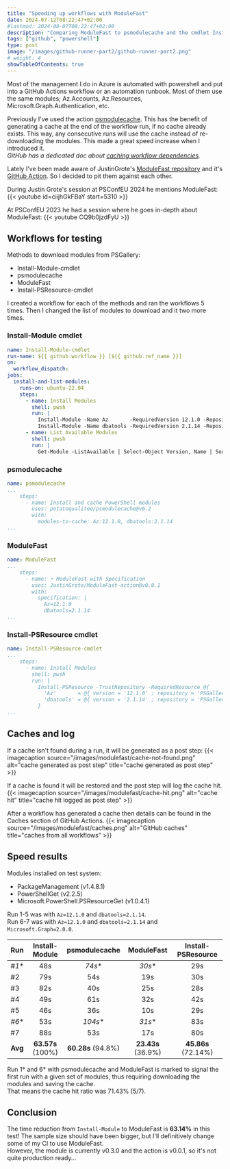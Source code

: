 ```yaml
---
title: "Speeding up workflows with ModuleFast"
date: 2024-07-12T08:22:47+02:00
#lastmod: 2024-08-07T08:22:47+02:00
description: "Comparing ModuleFast to psmodulecache and the cmdlet Install-PSResource"
tags: ["github", "powershell"]
type: post
image: "/images/github-runner-part2/github-runner-part2.png"
# weight: 4
showTableOfContents: true
---
```


Most of the management I do in Azure is automated with powershell and put into a GitHub Actions workflow or an automation runbook. Most of them use the same modules; Az.Accounts, Az.Resources, Microsoft.Graph.Authentication, etc.

Previously I've used the action [psmodulecache](https://github.com/potatoqualitee/psmodulecache). This has the benefit of generating a cache at the end of the workflow run, if no cache already exists. This way, any consecutive runs will use the cache instead of re-downloading the modules. This made a great speed increase when I introduced it. \
_GitHub has a dedicated doc about [caching workflow dependencies](https://docs.github.com/en/actions/writing-workflows/choosing-what-your-workflow-does/caching-dependencies-to-speed-up-workflows)._

Lately I've been made aware of JustinGrote's [ModuleFast repository](https://github.com/JustinGrote/ModuleFast) and it's [GitHub Action](https://github.com/JustinGrote/ModuleFast-action). So I decided to pit them against each other.

During Justin Grote's session at PSConfEU 2024 he mentions ModuleFast:
{{< youtube id=ciijhGkFBaY start=5310 >}}

At PSConfEU 2023 he had a session where he goes in-depth about ModuleFast:
{{< youtube CQ9b0jzdFyU >}}

## Workflows for testing

Methods to download modules from PSGallery:
- Install-Module-cmdlet
- psmodulecache
- ModuleFast
- Install-PSResource-cmdlet

I created a workflow for each of the methods and ran the workflows 5 times. Then I changed the list of modules to download and it two more times.

### Install-Module cmdlet

```yaml
name: Install-Module-cmdlet
run-name: ${{ github.workflow }} [${{ github.ref_name }}]
on:
  workflow_dispatch:
jobs:
  install-and-list-modules:
    runs-on: ubuntu-22.04
    steps:
      - name: Install Modules
        shell: pwsh
        run: |
          Install-Module -Name Az       -RequiredVersion 12.1.0 -Repository PSGallery -Force
          Install-Module -Name dbatools -RequiredVersion 2.1.14 -Repository PSGallery -Force
      - name: List Available Modules
        shell: pwsh
        run: |
          Get-Module -ListAvailable | Select-Object Version, Name | Sort-Object Name
```

### psmodulecache

```yaml
name: psmodulecache
...
    steps:
      - name: Install and cache PowerShell modules
        uses: potatoqualitee/psmodulecache@v6.2
        with:
          modules-to-cache: Az:12.1.0, dbatools:2.1.14
...
```

### ModuleFast
```yaml
name: ModuleFast
...
    steps:
      - name: ⚡ ModuleFast with Specification
        uses: JustinGrote/ModuleFast-action@v0.0.1
        with:
          specification: |
            Az=12.1.0
            dbatools=2.1.14
...
```

### Install-PSResource cmdlet

```yaml
name: Install-PSResource-cmdlet
...
    steps:
      - name: Install Modules
        shell: pwsh
        run: |
          Install-PSResource -TrustRepository -RequiredResource @{
            'Az'       = @{ version = '12.1.0' ; repository = 'PSGallery' }
            'dbatools' = @{ version = '2.1.14' ; repository = 'PSGallery' }
          }
...
```

## Caches and log

If a cache isn't found during a run, it will be generated as a post step:
{{< imagecaption source="/images/modulefast/cache-not-found.png" alt="cache generated as post step" title="cache generated as post step" >}}

If a cache is found it will be restored and the post step will log the cache hit.
{{< imagecaption source="/images/modulefast/cache-hit.png" alt="cache hit" title="cache hit logged as post step" >}}

After a workflow has generated a cache then details can be found in the Caches section of GitHub Actions.
{{< imagecaption source="/images/modulefast/caches.png" alt="GitHub caches" title="caches from all workflows" >}}

## Speed results

Modules installed on test system:
* PackageManagement (v1.4.8.1)
* PowerShellGet (v2.2.5)
* Microsoft.PowerShell.PSResourceGet (v1.0.4.1)

Run 1-5 was with `Az=12.1.0` and `dbatools=2.1.14`. \
Run 6-7 was with `Az=12.1.0` and `dbatools=2.1.14` and `Microsoft.Graph=2.0.0`.

|    Run    | Install-Module | psmodulecache | ModuleFast | Install-PSResource |
| :-------- | :------------: | :-----------: | :--------: | :----------------: |
|  _#1_*    |  48s           |  _74s_*       | _30s_*     |  29s               |
|   #2      |  79s           |  54s          |  19s       |  30s               |
|   #3      |  82s           |  40s          |  25s       |  28s               |
|   #4      |  49s           |  61s          |  32s       |  42s               |
|   #5      |  46s           |  36s          |  10s       |  29s               |
|  _#6_*    |  53s           | _104s_*       | _31s_*     |  83s               |
|   #7      |  88s           |  53s          |  17s       |  80s               |
| **Avg**   | **63.57s** (100%) | **60.28s** (94.8%) | **23.43s** (36.9%) | **45.86s** (72.14%) |

Run 1* and 6* with psmodulecache and ModuleFast is marked to signal the first run with a given set of modules, thus requiring downloading the modules and saving the cache. \
That means the cache hit ratio was 71.43% (5/7).

## Conclusion

The time reduction from `Install-Module` to ModuleFast is **63.14%** in this test! The sample size should have been bigger, but I'll definitively change some of my CI to use ModuleFast. \
However, the module is currently v0.3.0 and the action is v0.0.1, so it's not quite production ready...